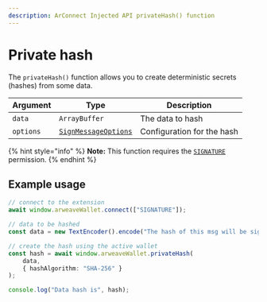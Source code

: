 ```yaml
---
description: ArConnect Injected API privateHash() function
---
```


# Private hash

The `privateHash()` function allows you to create deterministic secrets (hashes) from some data.

| Argument  | Type                                            | Description                |
| --------- | ----------------------------------------------- | -------------------------- |
| `data`    | `ArrayBuffer`                                   | The data to hash           |
| `options` | [`SignMessageOptions`](sign-message.md#options) | Configuration for the hash |

{% hint style="info" %}
**Note:** This function requires the [`SIGNATURE`](connect.md#permissions) permission.
{% endhint %}

## Example usage

```ts
// connect to the extension
await window.arweaveWallet.connect(["SIGNATURE"]);

// data to be hashed
const data = new TextEncoder().encode("The hash of this msg will be signed.");

// create the hash using the active wallet
const hash = await window.arweaveWallet.privateHash(
    data,
    { hashAlgorithm: "SHA-256" }
);

console.log("Data hash is", hash);
```
